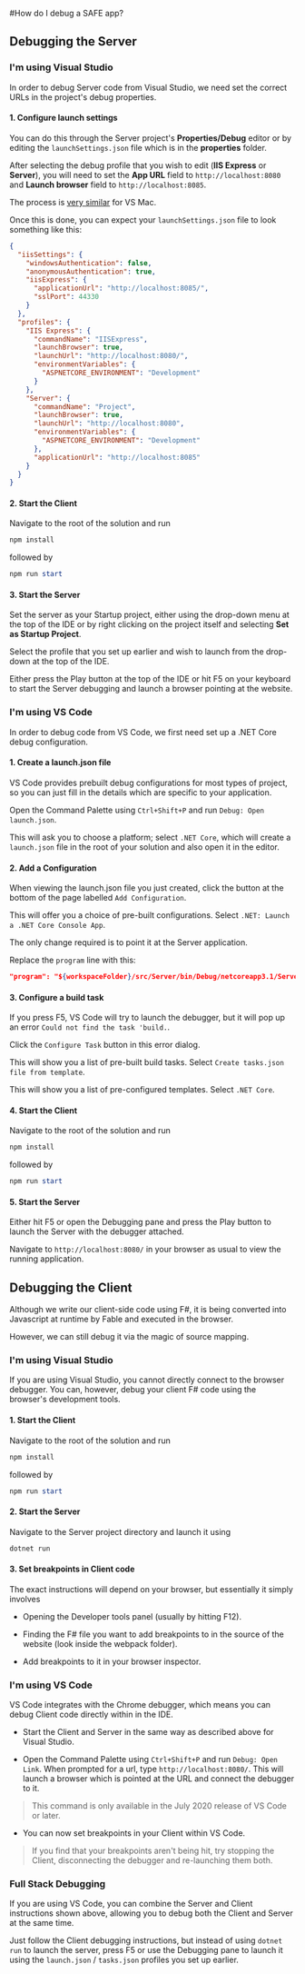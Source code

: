 #How do I debug a SAFE app?

## Debugging the Server

### I'm using Visual Studio

In order to debug Server code from Visual Studio, we need set the correct URLs in the project's debug properties.

#### 1. Configure launch settings

You can do this through the Server project's **Properties/Debug** editor or by editing the `launchSettings.json` file which is in the **properties** folder.

After selecting the debug profile that you wish to edit (**IIS Express** or **Server**), you will need to set the **App URL** field to `http://localhost:8080` and **Launch browser** field to `http://localhost:8085`.

The process is [very similar](https://docs.microsoft.com/en-us/visualstudio/mac/launch-settings?view=vsmac-2019#configure-the-start-url) for VS Mac.

Once this is done, you can expect your `launchSettings.json` file to look something like this:
```json
{
  "iisSettings": {
    "windowsAuthentication": false,
    "anonymousAuthentication": true,
    "iisExpress": {
      "applicationUrl": "http://localhost:8085/",
      "sslPort": 44330
    }
  },
  "profiles": {
    "IIS Express": {
      "commandName": "IISExpress",
      "launchBrowser": true,
      "launchUrl": "http://localhost:8080/",
      "environmentVariables": {
        "ASPNETCORE_ENVIRONMENT": "Development"
      }
    },
    "Server": {
      "commandName": "Project",
      "launchBrowser": true,
      "launchUrl": "http://localhost:8080",
      "environmentVariables": {
        "ASPNETCORE_ENVIRONMENT": "Development"
      },
      "applicationUrl": "http://localhost:8085"
    }
  }
}
```

#### 2. Start the Client

Navigate to the root of the solution and run 

```powershell
npm install
```
followed by

```powershell
npm run start
```

#### 3. Start the Server

Set the server as your Startup project, either using the drop-down menu at the top of the IDE or by right clicking on the project itself and selecting **Set as Startup Project**. 

Select the profile that you set up earlier and wish to launch from the drop-down at the top of the IDE.

Either press the Play button at the top of the IDE or hit F5 on your keyboard to start the Server debugging and launch a browser pointing at the website.


### I'm using VS Code

In order to debug code from VS Code, we first need set up a .NET Core debug configuration.


#### 1. Create a launch.json file

VS Code provides prebuilt debug configurations for most types of project, so you can just fill in the details which are specific to your application.

Open the Command Palette using `Ctrl+Shift+P` and run `Debug: Open launch.json`. 

This will ask you to choose a platform; select `.NET Core`, which will create a `launch.json` file in the root of your solution and also open it in the editor.


#### 2. Add a Configuration

When viewing the launch.json file you just created, click the button at the bottom of the page labelled `Add Configuration`.

This will offer you a choice of pre-built configurations. Select `.NET: Launch a .NET Core Console App`.

The only change required is to point it at the Server application.

Replace the `program` line with this:
```json
"program": "${workspaceFolder}/src/Server/bin/Debug/netcoreapp3.1/Server.dll",
```

#### 3. Configure a build task

If you press F5, VS Code will try to launch the debugger, but it will pop up an error `Could not find the task 'build.`.

Click the `Configure Task` button in this error dialog.

This will show you a list of pre-built build tasks. Select `Create tasks.json file from template`.

This will show you a list of pre-configured templates. Select `.NET Core`.


#### 4. Start the Client

Navigate to the root of the solution and run 

```powershell
npm install
```
followed by

```powershell
npm run start
```

#### 5. Start the Server

Either hit F5 or open the Debugging pane and press the Play button to launch the Server with the debugger attached.

Navigate to `http://localhost:8080/` in your browser as usual to view the running application.


## Debugging the Client

Although we write our client-side code using F#, it is being converted into Javascript at runtime by Fable and executed in the browser.

However, we can still debug it via the magic of source mapping.

### I'm using Visual Studio

If you are using Visual Studio, you cannot directly connect to the browser debugger. You can, however, debug your client F# code using the browser's development tools.

#### 1. Start the Client

Navigate to the root of the solution and run 

```powershell
npm install
```
followed by

```powershell
npm run start
```

#### 2. Start the Server

Navigate to the Server project directory and launch it using
```powershell
dotnet run
```

#### 3. Set breakpoints in Client code

The exact instructions will depend on your browser, but essentially it simply involves 

- Opening the Developer tools panel (usually by hitting F12).

- Finding the F# file you want to add breakpoints to in the source of the website (look inside the webpack folder).

- Add breakpoints to it in your browser inspector.

### I'm using VS Code

VS Code integrates with the Chrome debugger, which means you can debug Client code directly within in the IDE.

- Start the Client and Server in the same way as described above for Visual Studio.

- Open the Command Palette using `Ctrl+Shift+P` and run `Debug: Open Link`. When prompted for a url, type `http://localhost:8080/`. This will launch a browser which is pointed at the URL and connect the debugger to it.

> This command is only available in the July 2020 release of VS Code or later.

- You can now set breakpoints in your Client within VS Code.

> If you find that your breakpoints aren't being hit, try stopping the Client, disconnecting the debugger and re-launching them both.

### Full Stack Debugging

If you are using VS Code, you can combine the Server and Client instructions shown above, allowing you to debug both the Client and Server at the same time.

Just follow the Client debugging instructions, but instead of using `dotnet run` to launch the server, press F5 or use the Debugging pane to launch it using the `launch.json` / `tasks.json` profiles you set up earlier.